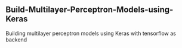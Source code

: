 ## Build-Multilayer-Perceptron-Models-using-Keras
Building multilayer perceptron models using Keras with tensorflow as backend
